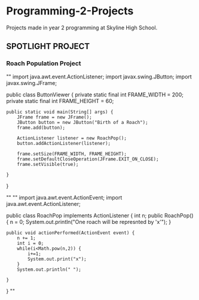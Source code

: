 # Programming-2-Projects

Projects made in year 2 programming at Skyline High School.

## SPOTLIGHT PROJECT
### Roach Population Project
""
import java.awt.event.ActionListener;
import javax.swing.JButton;
import javax.swing.JFrame;

public class ButtonViewer {
	private static final int FRAME_WIDTH = 200;
	private static final int FRAME_HEIGHT = 60;

	public static void main(String[] args) {
		JFrame frame = new JFrame();
		JButton button = new JButton("Birth of a Roach");
		frame.add(button);

		ActionListener listener = new RoachPop();
		button.addActionListener(listener);

		frame.setSize(FRAME_WIDTH, FRAME_HEIGHT);
		frame.setDefaultCloseOperation(JFrame.EXIT_ON_CLOSE);
		frame.setVisible(true);

	}
}

""
""
import java.awt.event.ActionEvent;
import java.awt.event.ActionListener;

public class RoachPop implements ActionListener {
	int n;
	public RoachPop() {
		n = 0;
		System.out.println("One roach will be represnted by 'x'");
	}
	
	public void actionPerformed(ActionEvent event) {
		n += 1;
		int i = 0;
		while(i<Math.pow(n,2)) {
			i+=1;
			System.out.print("x");
		}
		System.out.println(" ");

	}

}
""

